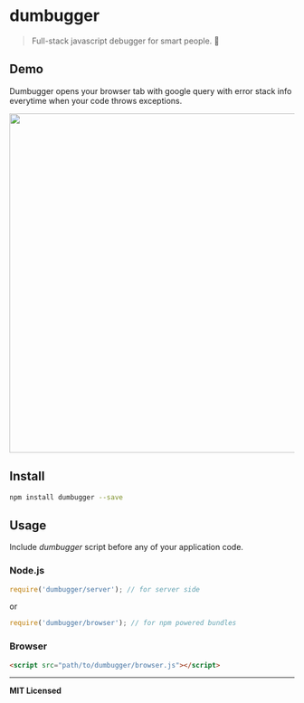 # dumbugger

> Full-stack javascript debugger for smart people. 👻

## Demo

Dumbugger opens your browser tab with google query with error stack info everytime when your code throws exceptions.

<img src="https://dl.dropboxusercontent.com/u/100463011/dumbugger-demo.gif" width="600" />

## Install

```bash
npm install dumbugger --save
```

## Usage

Include _dumbugger_ script before any of your application code.

### Node.js

```js
require('dumbugger/server'); // for server side
```

or

```js
require('dumbugger/browser'); // for npm powered bundles
```

### Browser

```html
<script src="path/to/dumbugger/browser.js"></script>
```

---

**MIT Licensed**

